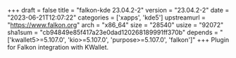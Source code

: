 +++
draft = false
title = "falkon-kde 23.04.2-2"
version = "23.04.2-2"
date = "2023-06-21T12:07:22"
categories = ['xapps', 'kde5']
upstreamurl = "https://www.falkon.org"
arch = "x86_64"
size = "28540"
usize = "92072"
sha1sum = "cb94849e85f417a23e0dad120268189991ff370b"
depends = "['kwallet5>=5.107.0', 'kio>=5.107.0', 'purpose>=5.107.0', 'falkon']"
+++
Plugin for Falkon integration with KWallet.